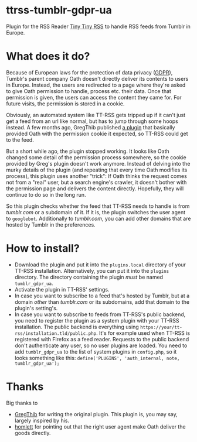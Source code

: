 # ttrss-tumblr-gdpr-ua

Plugin for the RSS Reader [Tiny Tiny RSS](https://tt-rss.org/) to handle RSS feeds from Tumblr in Europe.

# What does it do?

Because of European laws for the protection of data privacy ([GDPR](https://en.wikipedia.org/wiki/General_Data_Protection_Regulation)), Tumblr's parent company Oath doesn't directly deliver its contents to users in Europe. Instead, the users are redirected to a page where they're asked to give Oath permission to handle, process etc. their data. Once that permission is given, the users can access the content they came for. For future visits, the permission is stored in a cookie.

Obviously, an automated system like TT-RSS gets tripped up if it can't just get a feed from an url like normal, but has to jump through some hoops instead. A few months ago, GregThib published [a plugin](https://github.com/GregThib/ttrss-tumblr-gdpr) that basically provided Oath with the permission cookie it expected, so TT-RSS could get to the feed.

But a short while ago, the plugin stopped working. It looks like Oath changed some detail of the permission process somewhere, so the cookie provided by Greg's plugin doesn't work anymore. Instead of delving into the murky details of the plugin (and repeating that every time Oath modifies its process), this plugin uses another "trick": If Oath thinks the request comes not from a "real" user, but a search engine's crawler, it doesn't bother with the permission page and delivers the content directly. Hopefully, they will continue to do so in the long run.

So this plugin checks whether the feed that TT-RSS needs to handle is from _tumblr.com_ or a subdomain of it. If it is, the plugin switches the user agent to `googlebot`. Additionally to _tumblr.com_, you can add other domains that are hosted by Tumblr in the preferences.

# How to install?

-   Download the plugin and put it into the `plugins.local` directory of your TT-RSS installation. Alternatively, you can put it into the `plugins` directory. The directory containing the plugin _must_ be named `tumblr_gdpr_ua`.
-   Activate the plugin in TT-RSS' settings.
-   In case you want to subscribe to a feed that's hosted by Tumblr, but at a domain _other_ than _tumblr.com_ or its subdomains, add that domain to the plugin's setting's.
-   In case you want to subscribe to feeds from TT-RSS's public backend, you need to register the plugin as a system plugin with your TT-RSS installation. The public backend is everything using `https://your/tt-rss/installation.tld/public.php`. It's for example used when TT-RSS is registered with Firefox as a feed reader. Requests to the public backend don't authenticate any user, so no user plugins are loaded. You need to add `tumblr_gdpr_ua` to the list of system plugins in `config.php`, so it looks something like this: `define('PLUGINS', 'auth_internal, note, tumblr_gdpr_ua');`

# Thanks

Big thanks to

-   [GregThib](https://github.com/GregThib) for writing the original plugin. This plugin is, you may say, largely inspired by his.
-   [homlett](https://discourse.tt-rss.org/t/change-on-tumblr-rss-feeds-not-working/1158/96) for pointing out that the right user agent make Oath deliver the goods directly.
